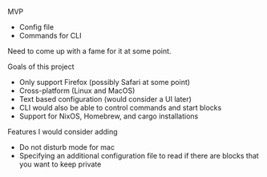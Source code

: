 MVP
- Config file
- Commands for CLI

Need to come up with a fame for it at some point.

Goals of this project
- Only support Firefox (possibly Safari at some point)
- Cross-platform (Linux and MacOS)
- Text based configuration (would consider a UI later)
- CLI would also be able to control commands and start blocks
- Support for NixOS, Homebrew, and cargo installations

Features I would consider adding
- Do not disturb mode for mac
- Specifying an additional configuration file to read if there are blocks that you want to keep private

